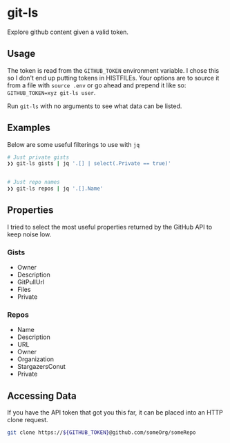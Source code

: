 # git-ls

Explore github content given a valid token.

## Usage

The token is read from the `GITHUB_TOKEN` environment variable. I chose this so I don't end up
putting tokens in HISTFILEs. Your options are to source it from a file with `source .env` or
go ahead and prepend it like so: `GITHUB_TOKEN=xyz git-ls user`.

Run `git-ls` with no arguments to see what data can be listed.

## Examples

Below are some useful filterings to use with `jq`


```bash
# Just private gists
❯❯ git-ls gists | jq '.[] | select(.Private == true)'


# Just repo names
❯❯ git-ls repos | jq '.[].Name'

```

## Properties

I tried to select the most useful properties returned by the GitHub API to keep noise low.

### Gists

* Owner
* Description
* GitPullUrl
* Files
* Private

### Repos

* Name
* Description
* URL
* Owner
* Organization
* StargazersConut
* Private


## Accessing Data
If you have the API token that got you this far, 
it can be placed into an HTTP clone request.

```bash
git clone https://${GITHUB_TOKEN}@github.com/someOrg/someRepo
```
